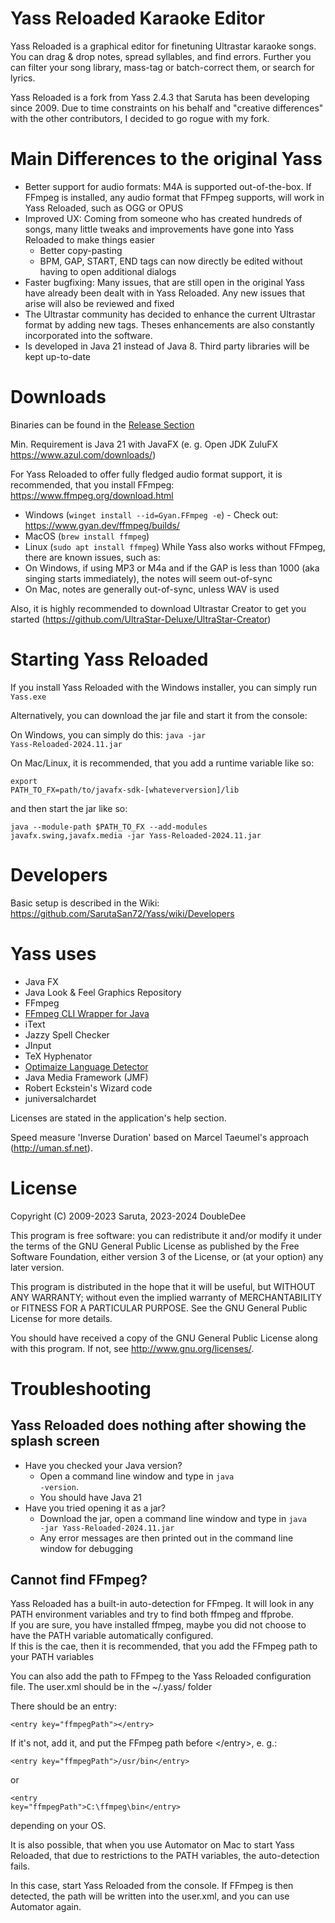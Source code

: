 
# Yass Reloaded Karaoke Editor
Yass Reloaded is a graphical editor for finetuning Ultrastar karaoke songs. 
You can drag & drop notes, spread syllables, and find errors. Further you can filter your song library, mass-tag or batch-correct them, or search for lyrics.

Yass Reloaded is a fork from Yass 2.4.3 that Saruta has been developing since 2009. Due to time constraints on his behalf and "creative differences" with the other contributors, I decided to go rogue with my fork.

# Main Differences to the original Yass
- Better support for audio formats: M4A is supported out-of-the-box. If FFmpeg is installed, any audio format that FFmpeg supports, will work in Yass Reloaded, such as OGG or OPUS
- Improved UX: Coming from someone who has created hundreds of songs, many little tweaks and improvements have gone into Yass Reloaded to make things easier
  - Better copy-pasting
  - BPM, GAP, START, END tags can now directly be edited without having to open additional dialogs
- Faster bugfixing: Many issues, that are still open in the original Yass have already been dealt with in Yass Reloaded. Any new issues that arise will also be reviewed and fixed
- The Ultrastar community has decided to enhance the current Ultrastar format by adding new tags. Theses enhancements are also constantly incorporated into the software.
- Is developed in Java 21 instead of Java 8. Third party libraries will be kept up-to-date

# Downloads
Binaries can be found in the [Release Section](https://github.com/DoubleDee73/Yass/releases)

Min. Requirement is Java 21 with JavaFX (e. g. Open JDK ZuluFX https://www.azul.com/downloads/)

For Yass Reloaded to offer fully fledged audio format support, it is recommended, that you install FFmpeg:
https://www.ffmpeg.org/download.html
- Windows (<code>winget install --id=Gyan.FFmpeg -e</code>) - Check out: https://www.gyan.dev/ffmpeg/builds/
- MacOS (<code>brew install ffmpeg</code>)
- Linux (<code>sudo apt install ffmpeg</code>)
While Yass also works without FFmpeg, there are known issues, such as:
- On Windows, if using MP3 or M4a and if the GAP is less than 1000 (aka singing starts immediately), the notes will seem out-of-sync
- On Mac, notes are generally out-of-sync, unless WAV is used

Also, it is highly recommended to download Ultrastar Creator to get you started (https://github.com/UltraStar-Deluxe/UltraStar-Creator)

# Starting Yass Reloaded
If you install Yass Reloaded with the Windows installer, you can simply run <code>Yass.exe</code>

Alternatively, you can download the jar file and start it from the console:

On Windows, you can simply do this: <code>java -jar Yass-Reloaded-2024.11.jar</code>

On Mac/Linux, it is recommended, that you add a runtime variable like so:

<code>export PATH_TO_FX=path/to/javafx-sdk-[whateverversion]/lib</code>

and then start the jar like so:

<code>java --module-path $PATH_TO_FX --add-modules javafx.swing,javafx.media -jar Yass-Reloaded-2024.11.jar</code>

# Developers

Basic setup is described in the Wiki: https://github.com/SarutaSan72/Yass/wiki/Developers

# Yass uses
- Java FX
- Java Look & Feel Graphics Repository
- FFmpeg
- [FFmpeg CLI Wrapper for Java](https://github.com/bramp/ffmpeg-cli-wrapper)
- iText
- Jazzy Spell Checker
- JInput
- TeX Hyphenator
- [Optimaize Language Detector](https://github.com/optimaize/language-detector)
- Java Media Framework (JMF)
- Robert Eckstein's Wizard code
- juniversalchardet

Licenses are stated in the application's help section.

Speed measure 'Inverse Duration' based on Marcel Taeumel's approach (http://uman.sf.net).

# License

Copyright (C) 2009-2023 Saruta, 2023-2024 DoubleDee 

This program is free software: you can redistribute it and/or modify
it under the terms of the GNU General Public License as published by
the Free Software Foundation, either version 3 of the License, or
(at your option) any later version.

This program is distributed in the hope that it will be useful,
but WITHOUT ANY WARRANTY; without even the implied warranty of
MERCHANTABILITY or FITNESS FOR A PARTICULAR PURPOSE.  See the
GNU General Public License for more details.

You should have received a copy of the GNU General Public License
along with this program. If not, see <http://www.gnu.org/licenses/>.

# Troubleshooting
## Yass Reloaded does nothing after showing the splash screen
- Have you checked your Java version? 
  - Open a command line window and type in <code>java -version</code>. 
  - You should have Java 21
- Have you tried opening it as a jar?
  - Download the jar, open a command line window and type in <code>java -jar Yass-Reloaded-2024.11.jar</code>
  - Any error messages are then printed out in the command line window for debugging

## Cannot find FFmpeg?
Yass Reloaded has a built-in auto-detection for FFmpeg. 
It will look in any PATH environment variables and try to find both ffmpeg and ffprobe.  
If you are sure, you have installed ffmpeg, maybe you did not choose to have the PATH variable automatically configured.  
If this is the cae, then it is recommended, that you add the FFmpeg path to your PATH variables

You can also add the path to FFmpeg to the Yass Reloaded configuration file. The user.xml should be in the ~/.yass/ folder

There should be an entry:

<code>&lt;entry key="ffmpegPath">&lt;/entry></code>

If it's not, add it, and put the FFmpeg path before &lt;/entry>, e. g.:

<code>&lt;entry key="ffmpegPath">/usr/bin&lt;/entry></code>

or

<code>&lt;entry key="ffmpegPath">C:\ffmpeg\bin&lt;/entry></code>

depending on your OS.

It is also possible, that when you use Automator on Mac to start Yass Reloaded, 
that due to restrictions to the PATH variables, the auto-detection fails.

In this case, start Yass Reloaded from the console. If FFmpeg is then detected, the path
will be written into the user.xml, and you can use Automator again.
